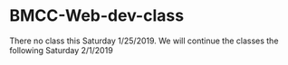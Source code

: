 # BMCC-Web-dev-class
There no class this Saturday 1/25/2019. We will continue the classes the following Saturday   2/1/2019 
